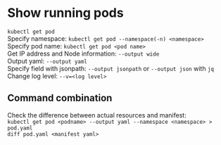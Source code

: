 # Show running pods  
`kubectl get pod`    
Specify namespace: `kubectl get pod --namespace(-n) <namespace>`  
Specify pod name: `kubectl get pod <pod name>`  
Get IP address and Node information: `--output wide`  
Output yaml: `--output yaml`  
Specify field with jsonpath: `--output jsonpath` or `--output json` with `jq`  
Change log level: `--v=<log level>`
## Command combination  
Check the difference between actual resources and manifest:  
`kubectl get pod <podname> --output yaml --namespace <namespace> > pod.yaml`  
`diff pod.yaml <manifest yaml>`
